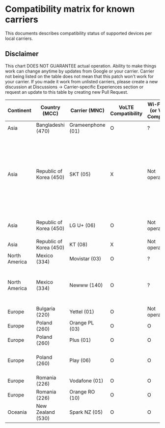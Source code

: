 # Compatibility matrix for known carriers

This documents describes compatibility status of supported devices per local carriers.

## Disclaimer

This chart DOES NOT GUARANTEE actual operation. Ability to make things work can change anytime by updates from Google or your carrier.
Carrier not being listed on the table does not mean that this patch won't work for your carrier. If you made it work from unlisted carriers, please create a new discussion at Discussions -> Carrier-specific Experiences section or request an update to this table by creating new Pull Request.

| Continent     | Country (MCC)           | Carrier (MNC)     | VoLTE Compatibility | Wi-Fi Calling (or VoWiFi) Compatibility | Notes                                                                                                                                        |
| ------------- | ----------------------- | ----------------- | ------------------- | --------------------------------------- | -------------------------------------------------------------------------------------------------------------------------------------------- |
| Asia          | Bangladeshi (470)       | Grameenphone (01) | O                   | ?                                       | [Reference](https://github.com/kyujin-cho/pixel-volte-patch/discussions/1#discussioncomment-4940003)                                         |
| Asia          | Republic of Korea (450) | SKT (05)          | X                   | Not operational                         | OMD를 `OMD 기타LTE핸드셋_VOLTE` 혹은 `OMD Default5G` 로 등록할 경우 IMS는 활성화되나 불안정한 상태                                           |
| Asia          | Republic of Korea (450) | LG U+ (06)        | O                   | Not operational                         | OMD 등록을 해제하여야 작동                                                                                                                   |
| Asia          | Republic of Korea (450) | KT (08)           | X                   | Not operational                         |                                                                                                                                              |
| North America | Mexico (334)            | Movistar (03)     | O                   | ?                                       | [Reference](https://github.com/kyujin-cho/pixel-volte-patch/discussions/1#discussioncomment-5014817)                                         |
| North America | Mexico (334)            | Newww (140)       | O                   | ?                                       | Need to register device to the carrier. [Reference](https://github.com/kyujin-cho/pixel-volte-patch/discussions/1#discussioncomment-4988569) |
| Europe        | Bulgaria (220)          | Yettel (01)       | O                   | Not operational                         | [Reference](https://github.com/kyujin-cho/pixel-volte-patch/discussions/1#discussioncomment-5012767)                                         |
| Europe        | Poland (260)            | Orange PL (03)    | O                   | O                                       | [Reference](https://github.com/kyujin-cho/pixel-volte-patch/issues/17)                                                                       |
| Europe        | Poland (260)            | Plus (01)         | O                   | O                                       | [Reference](https://github.com/kyujin-cho/pixel-volte-patch/issues/17)                                                                       |
| Europe        | Poland (260)            | Play (06)         | O                   | O                                       | Need to set APN as `ims`. [Reference](https://github.com/kyujin-cho/pixel-volte-patch/issues/17)                                             |
| Europe        | Romania (226)           | Vodafone (01)     | O                   | O                                       | [Reference](https://github.com/kyujin-cho/pixel-volte-patch/discussions/6)                                                                   |
| Europe        | Romania (226)           | Orange RO (10)    | O                   | O                                       | [Reference](https://github.com/kyujin-cho/pixel-volte-patch/discussions/6)                                                                   |
| Oceania          | New Zealand (530)       | Spark NZ (05) | O                   | O                                       | [Reference](https://github.com/kyujin-cho/pixel-volte-patch/discussions/1#discussioncomment-4940003)      